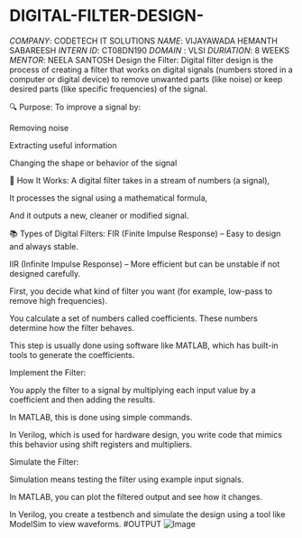 # DIGITAL-FILTER-DESIGN-
*COMPANY*: CODETECH IT SOLUTIONS 
*NAME*: VIJAYAWADA HEMANTH SABAREESH
*INTERN ID*: CT08DN190
*DOMAIN* : VLSI
*DURIATION*: 8 WEEKS
*MENTOR*: NEELA SANTOSH
Design the Filter: Digital filter design is the process of creating a filter that works on digital signals (numbers stored in a computer or digital device) to remove unwanted parts (like noise) or keep desired parts (like specific frequencies) of the signal.

🔍 Purpose: To improve a signal by:

Removing noise

Extracting useful information

Changing the shape or behavior of the signal

🔧 How It Works: A digital filter takes in a stream of numbers (a signal),

It processes the signal using a mathematical formula,

And it outputs a new, cleaner or modified signal.

📚 Types of Digital Filters: FIR (Finite Impulse Response) – Easy to design and always stable.

IIR (Infinite Impulse Response) – More efficient but can be unstable if not designed carefully.

First, you decide what kind of filter you want (for example, low-pass to remove high frequencies).

You calculate a set of numbers called coefficients. These numbers determine how the filter behaves.

This step is usually done using software like MATLAB, which has built-in tools to generate the coefficients.

Implement the Filter:

You apply the filter to a signal by multiplying each input value by a coefficient and then adding the results.

In MATLAB, this is done using simple commands.

In Verilog, which is used for hardware design, you write code that mimics this behavior using shift registers and multipliers.

Simulate the Filter:

Simulation means testing the filter using example input signals.

In MATLAB, you can plot the filtered output and see how it changes.

In Verilog, you create a testbench and simulate the design using a tool like ModelSim to view waveforms.
#OUTPUT
![Image](https://github.com/user-attachments/assets/860c9add-0260-4fd1-9c42-1b9bf683e09f)
